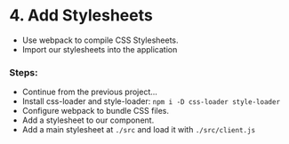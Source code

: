 # 4. Add Stylesheets

  * Use webpack to compile CSS Stylesheets.
  * Import our stylesheets into the application
  

### Steps:

  * Continue from the previous project...
  * Install css-loader and style-loader: `npm i -D css-loader style-loader`
  * Configure webpack to bundle CSS files.
  * Add a stylesheet to our component.
  * Add a main stylesheet at `./src` and load it with `./src/client.js`
  
   
